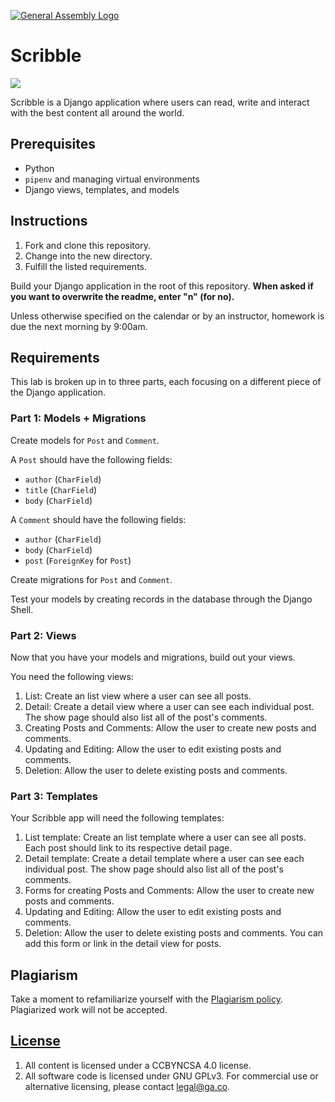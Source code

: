 [![General Assembly Logo](https://camo.githubusercontent.com/1a91b05b8f4d44b5bbfb83abac2b0996d8e26c92/687474703a2f2f692e696d6775722e636f6d2f6b6538555354712e706e67)](https://generalassemb.ly/education/web-development-immersive)

# Scribble

![](https://dl.dropboxusercontent.com/s/8frf8rblw6pnpds/hipsterlogogenerator_1438007087793.png?dl=0)

Scribble is a Django application where users can read, write and interact with
the best content all around the world.

## Prerequisites

* Python
* `pipenv` and managing virtual environments
* Django views, templates, and models

## Instructions

1. Fork and clone this repository.
1. Change into the new directory.
1. Fulfill the listed requirements.

Build your Django application in the root of this repository. **When asked if you
want to overwrite the readme, enter "n" (for no).**

Unless otherwise specified on the calendar or by an instructor, homework is due
the next morning by 9:00am.

## Requirements

This lab is broken up in to three parts, each focusing on a different piece of
the Django application.

### Part 1: Models + Migrations

Create models for `Post` and `Comment`.

A `Post` should have the following fields:

* `author` (`CharField`)
* `title`  (`CharField`)
* `body` (`CharField`)

A `Comment` should have the following fields:

* `author` (`CharField`)
* `body` (`CharField`)
* `post` (`ForeignKey` for `Post`)

Create migrations for `Post` and `Comment`.

Test your models by creating records in the database through the Django Shell.

### Part 2: Views

Now that you have your models and migrations, build out your views.

You need the following views:

1. List: Create an list view where a user can see all posts.
2. Detail: Create a detail view where a user can see each individual post. The
   show page should also list all of the post's comments.
3. Creating Posts and Comments: Allow the user to create new posts and comments.
4. Updating and Editing: Allow the user to edit existing posts and comments.
5. Deletion: Allow the user to delete existing posts and comments.

### Part 3: Templates

Your Scribble app will need the following templates:

1. List template: Create an list template where a user can see all posts. Each
   post should link to its respective detail page.
2. Detail template: Create a detail template where a user can see each
   individual post. The show page should also list all of the post's comments.
3. Forms for creating Posts and Comments: Allow the user to create new posts and
   comments.
4. Updating and Editing: Allow the user to edit existing posts and comments.
5. Deletion: Allow the user to delete existing posts and comments.  You can add
   this form or link in the detail view for posts.

## Plagiarism

Take a moment to refamiliarize yourself with the [Plagiarism policy](https://git.generalassemb.ly/DC-WDI/Administrative/blob/master/plagiarism.md). Plagiarized work will not be accepted.

## [License](LICENSE)

1.  All content is licensed under a CC­BY­NC­SA 4.0 license.
1.  All software code is licensed under GNU GPLv3. For commercial use or
    alternative licensing, please contact legal@ga.co.
